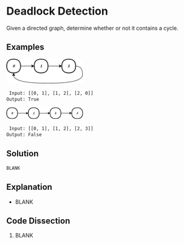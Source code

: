 # Deadlock Detection
Given a directed graph, determine whether or not it contains a cycle.

## Examples
<img src='drawio_diagrams/deadlock_detection1.svg' width='40%'>

```
 Input: [[0, 1], [1, 2], [2, 0]]
Output: True
```

<img src='drawio_diagrams/deadlock_detection2.svg' width='40%'>

```
 Input: [[0, 1], [1, 2], [2, 3]]
Output: False
```

## Solution
```python
BLANK
```

## Explanation
* BLANK

## Code Dissection
1. BLANK